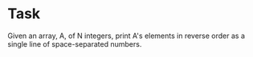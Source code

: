 # Task
Given an array, A, of N integers, print A's elements in reverse order as a single line of space-separated numbers.